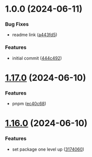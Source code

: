 # 1.0.0 (2024-06-11)


### Bug Fixes

* readme link ([a443fd5](https://github.com/PixsysBE/CakeRelease/commit/a443fd52452ac2f8c08eaffab946c0098277e4aa))


### Features

* initial commit ([444c492](https://github.com/PixsysBE/CakeRelease/commit/444c4920d4745cb9122197a82f6a965b49a6cae8))

# [1.17.0](https://github.com/PixsysBE/test-semantic-version/compare/v1.16.0...v1.17.0) (2024-06-10)


### Features

* pnpm ([ec40c68](https://github.com/PixsysBE/test-semantic-version/commit/ec40c68e0b91e1c25094ee3dd6aff3906110b103))

# [1.16.0](https://github.com/PixsysBE/test-semantic-version/compare/v1.15.13...v1.16.0) (2024-06-10)


### Features

* set package one level up ([3174060](https://github.com/PixsysBE/test-semantic-version/commit/31740609d6edd35b51616694fa924aef11ff1a66))
